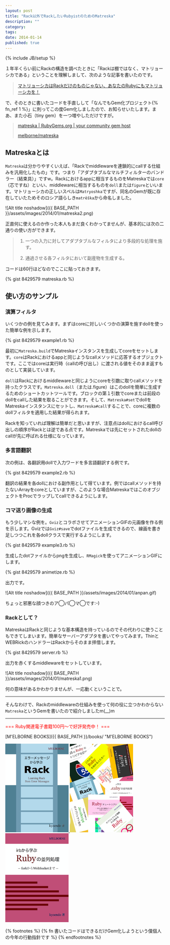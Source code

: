 ```yaml
---
layout: post
title: "Rack以外でRackしたいRubyistのためのMatreska"
description: ""
category:
tags:
date: 2014-01-14
published: true
---
```

{% include JB/setup %}

１年半くらい前にRackの構造を調べたときに「Rackは棚ではなく、マトリョーシカである」ということを理解しまして、次のような記事を書いたのです。

> [マトリョーシカはRackだけのものじゃない、あなたのRubyにもマトリョーシカを！](http://melborne.github.io/2012/08/10/build-a-matryoshka-with-ruby/ "マトリョーシカはRackだけのものじゃない、あなたのRubyにもマトリョーシカを！")

で、そのときに書いたコードを手直しして「なんでもGem化プロジェクト{% fn_ref 1 %}」に則ってこの度Gem化しましたので、お知らせいたします。まあ、また小石（tiny gem）を一つ増やしただけですが。

> [matreska | RubyGems.org | your community gem host](https://rubygems.org/gems/matreska "matreska | RubyGems.org | your community gem host")
>
> [melborne/matreska](https://github.com/melborne/matreska "melborne/matreska")

## Matreskaとは

`Matreska`は分かりやすくいえば、「Rackでmiddlewareを連鎖的にcallする仕組みを汎用化したもの」です。つまり「アダプタブルなマルチフィルターのバンドラー（結束具）」ですw。Rackにおけるappに相当するものをMatreskaでは`core`（芯ですね）といい、middlewareに相当するものを`doll`または`figure`といいます。マトリョーシカの正しいスペルは`Matryoshka`ですが、同名のGemが既に存在していたためそのロシア語らしき`matrëška`から命名しました。

![Alt title noshadow]({{ BASE_PATH }}/assets/images/2014/01/matreska2.png)

正直何に使えるのか作った本人もまだ良くわかってませんが、基本的には次の二通りの使い方ができます。

> 1. 一つの入力に対してアダプタブルなフィルタにより多段的な処理を施す。
>
> 2. 通過させる各フィルタにおいて副産物を生成する。

コードは60行ほどなのでここに貼っておきます。

{% gist 8429579 matreska.rb %}

## 使い方のサンプル

### 演算フィルタ

いくつかの例を見てみます。まずはcoreに対しいくつかの演算を施すdollを使った簡単な例を示します。

{% gist 8429579 example1.rb %}

最初に`Matreska.build`でMatreskaインスタンスを生成してcoreをセットします。`core`はRackにおけるappと同じようなcallメソッドに応答するオブジェクトです。ここではcoreは実行時（callの呼び出し）に渡される値をそのまま返すものとして実装しています。

`doll`はRackにおけるmiddlewareと同じようにcoreを引数に取りcallメソッドを持ったクラスです。`Matreska.doll`（または.figure）はこのdollを簡単に生成するためのショートカットツールです。ブロックの第１引数でcoreまたは前段のdollをcallした結果を取ることができます。そして、`Matreska#set`でdollをMatreskaインスタンスにセットし、`Matreska#call`することで、coreに複数のdollフィルタを適用した結果が得られます。

Rackを知っていれば理解は簡単だと思いますが、注意点はdollにおけるcall呼び出しの順序がRackとは逆である点です。Matreskaでは先にセットされたdollのcallが先に呼ばれる仕様になっています。

### 多言語翻訳

次の例は、各翻訳用dollで入力ワードを多言語翻訳する例です。

{% gist 8429579 example2.rb %}

翻訳の結果を各dollにおける副作用として得ています。例ではcallメソッドを持たないArrayをcoreとしていますが、このような場合MatreskaではこのオブジェクトをProcでラップしてcallできるようにします。

### コマ送り画像の生成

もう少しマシな例を。`Gviz`とコラボさせてアニメーションGIFの元画像を作る例を示します。Gvizでは`Gviz#save`でdotファイルを生成できるので、線画を書き足しつつこれを各dollクラスで実行するようにします。

{% gist 8429579 example3.rb %}

生成したdotファイルからpngを生成し、`RMagick`を使ってアニメーションGIFにします。

{% gist 8429579 animetize.rb %}

出力です。

![Alt title noshadow]({{ BASE_PATH }}/assets/images/2014/01/anpan.gif)


ちょっと邪悪な顔つきのア◯パ◯マ◯です:-)

### Rackとして？

MatreskaはRackと同じような基本構造を持っているのでその代わりに使うこともできてしまいます。簡単なサーバーアダプタを書いてやってみます。ThinとWEBRickのハンドラーはRackからそのまま拝借します。

{% gist 8429579 server.rb %}

出力を赤くするmiddlewareをセットしています。

![Alt title noshadow]({{ BASE_PATH }}/assets/images/2014/01/matreska1.png)

何の意味があるかわかりませんが、一応動くということで。

---

そんなわけで、Rackのmiddlewareの仕組みを使って何の役に立つかわからない`Matreska`というGemを書いたので紹介しましたm(__)m


---

<p style='color:red'>=== Ruby関連電子書籍100円〜で好評発売中！ ===</p>

[M'ELBORNE BOOKS]({{ BASE_PATH }}/books/ "M'ELBORNE BOOKS")

<a href="{{ BASE_PATH }}/books/">
  <img src="/assets/images/books/rack_cover.png" alt="rack" style="width:200px" />
</a>
<a href="{{ BASE_PATH }}/books/">
  <img src="/assets/images/books/ruby_pack8.png" alt="pack8" style="width:200px" />
</a>
<a href="{{ BASE_PATH }}/books/">
  <img src="/assets/images/books/ruby_parallel_cover.png" alt="ruby_parallel" style="width:200px" />
</a>


{% footnotes %}
{% fn 書いたコードはできるだけGem化しようという僕個人の今年の行動指針です %}
{% endfootnotes %}

